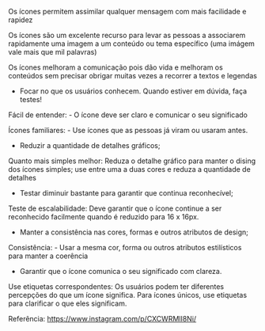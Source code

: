 Os ícones permitem assimilar qualquer mensagem com mais facilidade e rapidez

Os ícones são um excelente recurso
para levar as pessoas a associarem rapidamente uma imagem a um conteúdo ou tema específico (uma imágem vale mais que mil palavras)

Os ícones melhoram a comunicação pois dão vida e melhoram os conteúdos sem precisar obrigar muitas vezes a recorrer a textos e legendas

- Focar no que os usuários conhecem. Quando estiver em dúvida, faça testes!

Fácil de entender: - O ícone deve ser claro e comunicar o seu significado

Ícones familiares: - Use ícones que as pessoas já viram ou usaram antes.

- Reduzir a quantidade de detalhes gráficos;

Quanto mais simples melhor: Reduza o detalhe gráfico para manter o dising dos ícones simples; use entre uma a duas cores e reduza a quantidade de detalhes

- Testar diminuir bastante para garantir que continua reconhecível;

Teste de escalabilidade: Deve garantir que o ícone continue a ser reconhecido facilmente quando é reduzido para 16 x 16px.

- Manter a consistência nas cores, formas e outros atributos de design;

Consistência: - Usar a mesma cor, forma ou outros atributos estilísticos para manter a coerência

- Garantir que o ícone comunica o seu significado com clareza.

Use etiquetas correspondentes: Os usuários podem ter diferentes percepções do que um 
ícone significa. Para ícones únicos, use etiquetas para clarificar o que eles significam.

Referência:
https://www.instagram.com/p/CXCWRMlI8Ni/